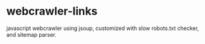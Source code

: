 # webcrawler-links
javascript webcrawler using jsoup, customized with slow robots.txt checker, and sitemap parser.
